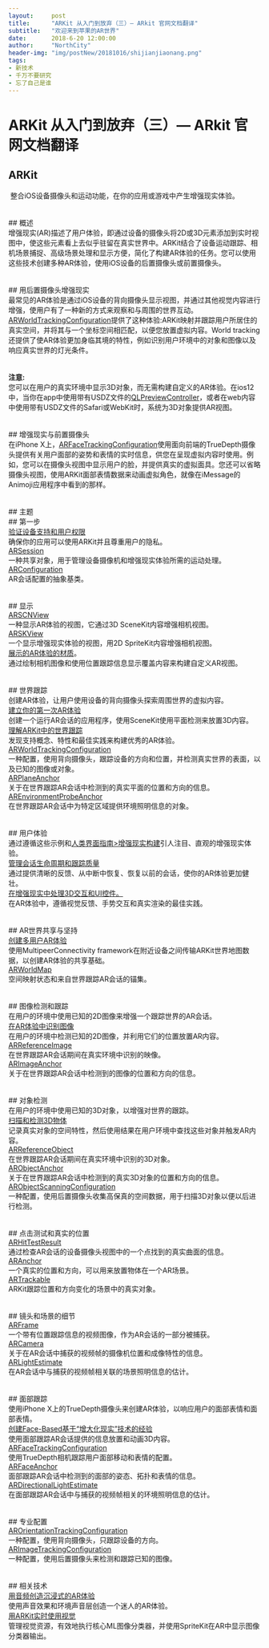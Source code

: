 ```yaml
---
layout:     post
title:      "ARKit 从入门到放弃（三）— ARkit 官网文档翻译"
subtitle:   "欢迎来到苹果的AR世界"
date:       2018-6-20 12:00:00
author:     "NorthCity"
header-img: "img/postNew/20181016/shijianjiaonang.png"
tags:
- 新技术
- 千万不要研究
- 忘了自己是谁
---
```




# ARKit 从入门到放弃（三）— ARkit 官网文档翻译



## ARKit

​    整合iOS设备摄像头和运动功能，在你的应用或游戏中产生增强现实体验。
​    
​    
​    
​    ## 概述
​    
​    增强现实(AR)描述了用户体验，即通过设备的摄像头将2D或3D元素添加到实时视图中，使这些元素看上去似乎驻留在真实世界中。ARKit结合了设备运动跟踪、相机场景捕捉、高级场景处理和显示方便，简化了构建AR体验的任务。您可以使用这些技术创建多种AR体验，使用iOS设备的后置摄像头或前置摄像头。
​    
​    
​    
​    ## 用后置摄像头增强现实 
​    
​    最常见的AR体验是通过iOS设备的背向摄像头显示视图，并通过其他视觉内容进行增强，使用户有了一种新的方式来观察和与周围的世界互动。
​    
​    [ARWorldTrackingConfiguration]()提供了这种体验:ARKit映射并跟踪用户所居住的真实空间，并将其与一个坐标空间相匹配，以便您放置虚拟内容。World tracking还提供了使AR体验更加身临其境的特性，例如识别用户环境中的对象和图像以及响应真实世界的灯光条件。
​    
​    
​    
​    **注意:**
​    
​    您可以在用户的真实环境中显示3D对象，而无需构建自定义的AR体验。在ios12中，当你在app中使用带有USDZ文件的[QLPreviewController]()，或者在web内容中使用带有USDZ文件的Safari或WebKit时，系统为3D对象提供AR视图。
​    
​    
​    
​    ## 增强现实与前置摄像头
​    
​    在iPhone X上，[ARFaceTrackingConfiguration]()使用面向前端的TrueDepth摄像头提供有关用户面部的姿势和表情的实时信息，供您在呈现虚拟内容时使用。例如，您可以在摄像头视图中显示用户的脸，并提供真实的虚拟面具。您还可以省略摄像头视图，使用ARKit面部表情数据来动画虚拟角色，就像在iMessage的Animoji应用程序中看到的那样。
​    
​    
​    
​    ## 主题
​    
​    ## 第一步
​    
​    [验证设备支持和用户权限]()
​    
​    确保你的应用可以使用ARKit并且尊重用户的隐私。
​    
​    [ARSession]()
​    
​    一种共享对象，用于管理设备摄像机和增强现实体验所需的运动处理。
​    
​    [ARConfiguration]()
​    
​    AR会话配置的抽象基类。
​    
​    
​    
​    ## 显示
​    
​    [ARSCNView]()
​    
​    一种显示AR体验的视图，它通过3D SceneKit内容增强相机视图。
​    
​    [ARSKView]()
​    
​    一个显示增强现实体验的视图，用2D SpriteKit内容增强相机视图。
​    
​    [展示的AR体验的材质]()。
​    
​    通过绘制相机图像和使用位置跟踪信息显示覆盖内容来构建自定义AR视图。
​    
​    
​    
​    ## 世界跟踪
​    
​    创建AR体验，让用户使用设备的背向摄像头探索周围世界的虚拟内容。
​    
​    [建立你的第一次AR体验]()
​    
​    创建一个运行AR会话的应用程序，使用SceneKit使用平面检测来放置3D内容。
​    
​    [理解ARKit中的世界跟踪]()
​    
​    发现支持概念、特性和最佳实践来构建优秀的AR体验。
​    
​    [ARWorldTrackingConfiguration]()
​    
​    一种配置，使用背向摄像头，跟踪设备的方向和位置，并检测真实世界的表面，以及已知的图像或对象。
​    
​    [ARPlaneAnchor]()
​    
​    关于在世界跟踪AR会话中检测到的真实平面的位置和方向的信息。
​    
​    [AREnvironmentProbeAnchor]()
​    
​    在世界跟踪AR会话中为特定区域提供环境照明信息的对象。
​    
​    
​    
​    ## 用户体验
​    
​    通过遵循这些示例和[人类界面指南>增强现实构建]()引人注目、直观的增强现实体验。
​    
​    [管理会话生命周期和跟踪质量]()
​    
​    通过提供清晰的反馈、从中断中恢复、恢复以前的会话，使你的AR体验更加健壮。
​    
​    [在增强现实中处理3D交互和UI控件。]()
​    
​    在AR体验中，遵循视觉反馈、手势交互和真实渲染的最佳实践。
​    
​    
​    
​    ## AR世界共享与坚持
​    
​    [创建多用户AR体验]()
​    
​    使用MultipeerConnectivity framework在附近设备之间传输ARKit世界地图数据，以创建AR体验的共享基础。
​    
​    [ARWorldMap]()
​    
​    空间映射状态和来自世界跟踪AR会话的锚集。
​    
​    
​    
​    ## 图像检测和跟踪
​    
​    在用户的环境中使用已知的2D图像来增强一个跟踪世界的AR会话。
​    
​    [在AR体验中识别图像]()
​    
​    在用户的环境中检测已知的2D图像，并利用它们的位置放置AR内容。
​    
​    [ARReferenceImage]()
​    
​    在世界跟踪AR会话期间在真实环境中识别的映像。
​    
​    [ARImageAnchor]()
​    
​    关于在世界跟踪AR会话中检测到的图像的位置和方向的信息。
​    
​    
​    
​    ## 对象检测
​    
​    在用户的环境中使用已知的3D对象，以增强对世界的跟踪。
​    
​    [扫描和检测3D物体]()
​    
​    记录真实对象的空间特性，然后使用结果在用户环境中查找这些对象并触发AR内容。
​    
​    [ARReferenceObject]()
​    
​    在世界跟踪AR会话期间在真实环境中识别的3D对象。
​    
​    [ARObjectAnchor]()
​    
​    关于在世界跟踪AR会话中检测到的真实3D对象的位置和方向的信息。
​    
​    [ARObjectScanningConfiguration]()
​    
​    一种配置，使用后置摄像头收集高保真的空间数据，用于扫描3D对象以便以后进行检测。
​    
​    
​    
​    ## 点击测试和真实的位置
​    
​    [ARHitTestResult]()
​    
​    通过检查AR会话的设备摄像头视图中的一个点找到的真实曲面的信息。
​    
​    [ARAnchor]()
​    
​    一个真实的位置和方向，可以用来放置物体在一个AR场景。
​    
​    [ARTrackable]()
​    
​    ARKit跟踪位置和方向变化的场景中的真实对象。
​    
​    
​    
​    ## 镜头和场景的细节
​    
​    [ARFrame]()
​    
​    一个带有位置跟踪信息的视频图像，作为AR会话的一部分被捕获。
​    
​    [ARCamera]()
​    
​    关于在AR会话中捕获的视频帧的摄像机位置和成像特性的信息。
​    
​    [ARLightEstimate]()
​    
​    在AR会话中与捕获的视频帧相关联的场景照明信息的估计。
​    
​    
​    
​    ## 面部跟踪
​    
​    使用iPhone X上的TrueDepth摄像头来创建AR体验，以响应用户的面部表情和面部表情。
​    
​    [创建Face-Based基于“增大化现实”技术的经验]()
​    
​    使用面部跟踪AR会话提供的信息放置和动画3D内容。
​    
​    [ARFaceTrackingConfiguration]()
​    
​    使用TrueDepth相机跟踪用户面部移动和表情的配置。
​    
​    [ARFaceAnchor]()
​    
​    面部跟踪AR会话中检测到的面部的姿态、拓扑和表情的信息。
​    
​    [ARDirectionalLightEstimate]()
​    
​    在面部跟踪AR会话中与捕获的视频帧相关的环境照明信息的估计。
​    
​    
​    
​    ## 专业配置
​    
​    [AROrientationTrackingConfiguration]()
​    
​    一种配置，使用背向摄像头，只跟踪设备的方向。
​    
​    [ARImageTrackingConfiguration]()
​    
​    一种配置，使用后置摄像头来检测和跟踪已知的图像。
​    
​    
​    
​    ## 相关技术
​    
​    [用音频创造沉浸式的AR体验]()
​    
​    使用声音效果和环境声音层创造一个迷人的AR体验。
​    
​    [用ARKit实时使用视觉]()
​    
​    管理视觉资源，有效地执行核心ML图像分类器，并使用SpriteKit在AR中显示图像分类器输出。
